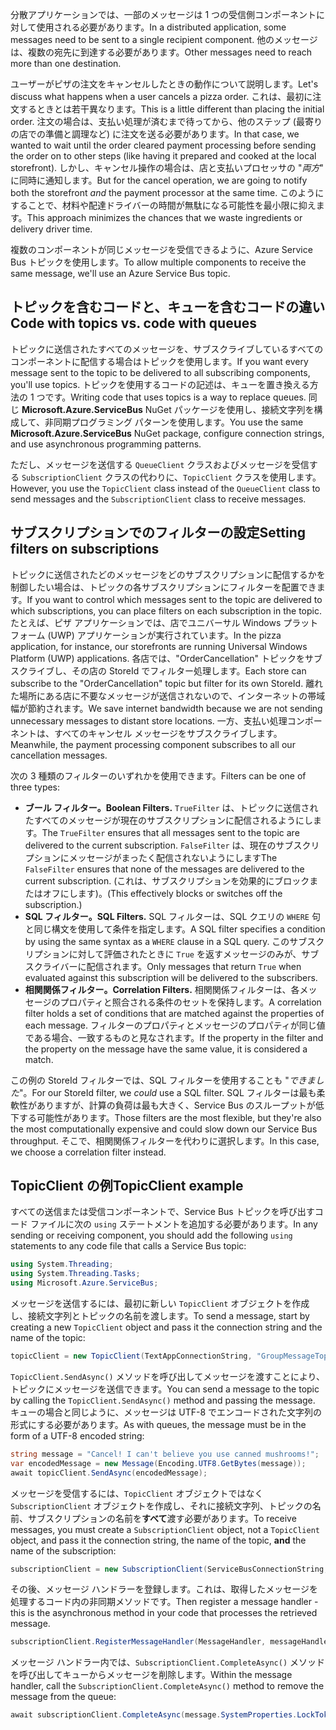 <span data-ttu-id="69e38-101">分散アプリケーションでは、一部のメッセージは 1 つの受信側コンポーネントに対して使用される必要があります。</span><span class="sxs-lookup"><span data-stu-id="69e38-101">In a distributed application, some messages need to be sent to a single recipient component.</span></span> <span data-ttu-id="69e38-102">他のメッセージは、複数の宛先に到達する必要があります。</span><span class="sxs-lookup"><span data-stu-id="69e38-102">Other messages need to reach more than one destination.</span></span>

<span data-ttu-id="69e38-103">ユーザーがピザの注文をキャンセルしたときの動作について説明します。</span><span class="sxs-lookup"><span data-stu-id="69e38-103">Let's discuss what happens when a user cancels a pizza order.</span></span> <span data-ttu-id="69e38-104">これは、最初に注文するときとは若干異なります。</span><span class="sxs-lookup"><span data-stu-id="69e38-104">This is a little different than placing the initial order.</span></span> <span data-ttu-id="69e38-105">注文の場合は、支払い処理が済むまで待ってから、他のステップ (最寄りの店での準備と調理など) に注文を送る必要があります。</span><span class="sxs-lookup"><span data-stu-id="69e38-105">In that case, we wanted to wait until the order cleared payment processing before sending the order on to other steps (like having it prepared and cooked at the local storefront).</span></span> <span data-ttu-id="69e38-106">しかし、キャンセル操作の場合は、店と支払いプロセッサの "*両方*" に同時に通知します。</span><span class="sxs-lookup"><span data-stu-id="69e38-106">But for the cancel operation, we are going to notify both the storefront *and* the payment processor at the same time.</span></span> <span data-ttu-id="69e38-107">このようにすることで、材料や配達ドライバーの時間が無駄になる可能性を最小限に抑えます。</span><span class="sxs-lookup"><span data-stu-id="69e38-107">This approach minimizes the chances that we waste ingredients or delivery driver time.</span></span>

<span data-ttu-id="69e38-108">複数のコンポーネントが同じメッセージを受信できるように、Azure Service Bus トピックを使用します。</span><span class="sxs-lookup"><span data-stu-id="69e38-108">To allow multiple components to receive the same message, we'll use an Azure Service Bus topic.</span></span>

## <a name="code-with-topics-vs-code-with-queues"></a><span data-ttu-id="69e38-109">トピックを含むコードと、キューを含むコードの違い</span><span class="sxs-lookup"><span data-stu-id="69e38-109">Code with topics vs. code with queues</span></span>

<span data-ttu-id="69e38-110">トピックに送信されたすべてのメッセージを、サブスクライブしているすべてのコンポーネントに配信する場合はトピックを使用します。</span><span class="sxs-lookup"><span data-stu-id="69e38-110">If you want every message sent to the topic to be delivered to all subscribing components, you'll use topics.</span></span> <span data-ttu-id="69e38-111">トピックを使用するコードの記述は、キューを置き換える方法の 1 つです。</span><span class="sxs-lookup"><span data-stu-id="69e38-111">Writing code that uses topics is a way to replace queues.</span></span> <span data-ttu-id="69e38-112">同じ **Microsoft.Azure.ServiceBus** NuGet パッケージを使用し、接続文字列を構成して、非同期プログラミング パターンを使用します。</span><span class="sxs-lookup"><span data-stu-id="69e38-112">You use the same **Microsoft.Azure.ServiceBus** NuGet package, configure connection strings, and use asynchronous programming patterns.</span></span>

<span data-ttu-id="69e38-113">ただし、メッセージを送信する `QueueClient` クラスおよびメッセージを受信する `SubscriptionClient` クラスの代わりに、`TopicClient` クラスを使用します。</span><span class="sxs-lookup"><span data-stu-id="69e38-113">However, you use the `TopicClient` class instead of the `QueueClient` class to send messages and the `SubscriptionClient` class to receive messages.</span></span>

## <a name="setting-filters-on-subscriptions"></a><span data-ttu-id="69e38-114">サブスクリプションでのフィルターの設定</span><span class="sxs-lookup"><span data-stu-id="69e38-114">Setting filters on subscriptions</span></span>

<span data-ttu-id="69e38-115">トピックに送信されたどのメッセージをどのサブスクリプションに配信するかを制御したい場合は、トピックの各サブスクリプションにフィルターを配置できます。</span><span class="sxs-lookup"><span data-stu-id="69e38-115">If you want to control which messages sent to the topic are delivered to which subscriptions, you can place filters on each subscription in the topic.</span></span> <span data-ttu-id="69e38-116">たとえば、ピザ アプリケーションでは、店でユニバーサル Windows プラットフォーム (UWP) アプリケーションが実行されています。</span><span class="sxs-lookup"><span data-stu-id="69e38-116">In the pizza application, for instance, our storefronts are running Universal Windows Platform (UWP) applications.</span></span> <span data-ttu-id="69e38-117">各店では、"OrderCancellation" トピックをサブスクライブし、その店の StoreId でフィルター処理します。</span><span class="sxs-lookup"><span data-stu-id="69e38-117">Each store can subscribe to the "OrderCancellation" topic but filter for its own StoreId.</span></span> <span data-ttu-id="69e38-118">離れた場所にある店に不要なメッセージが送信されないので、インターネットの帯域幅が節約されます。</span><span class="sxs-lookup"><span data-stu-id="69e38-118">We save internet bandwidth because we are not sending unnecessary messages to distant store locations.</span></span> <span data-ttu-id="69e38-119">一方、支払い処理コンポーネントは、すべてのキャンセル メッセージをサブスクライブします。</span><span class="sxs-lookup"><span data-stu-id="69e38-119">Meanwhile, the payment processing component subscribes to all our cancellation messages.</span></span>

<span data-ttu-id="69e38-120">次の 3 種類のフィルターのいずれかを使用できます。</span><span class="sxs-lookup"><span data-stu-id="69e38-120">Filters can be one of three types:</span></span>

- <span data-ttu-id="69e38-121">**ブール フィルター。**</span><span class="sxs-lookup"><span data-stu-id="69e38-121">**Boolean Filters.**</span></span> <span data-ttu-id="69e38-122">`TrueFilter` は、トピックに送信されたすべてのメッセージが現在のサブスクリプションに配信されるようにします。</span><span class="sxs-lookup"><span data-stu-id="69e38-122">The `TrueFilter` ensures that all messages sent to the topic are delivered to the current subscription.</span></span> <span data-ttu-id="69e38-123">`FalseFilter` は、現在のサブスクリプションにメッセージがまったく配信されないようにします</span><span class="sxs-lookup"><span data-stu-id="69e38-123">The `FalseFilter` ensures that none of the messages are delivered to the current subscription.</span></span> <span data-ttu-id="69e38-124">(これは、サブスクリプションを効果的にブロックまたはオフにします)。</span><span class="sxs-lookup"><span data-stu-id="69e38-124">(This effectively blocks or switches off the subscription.)</span></span>
- <span data-ttu-id="69e38-125">**SQL フィルター。**</span><span class="sxs-lookup"><span data-stu-id="69e38-125">**SQL Filters.**</span></span> <span data-ttu-id="69e38-126">SQL フィルターは、SQL クエリの `WHERE` 句と同じ構文を使用して条件を指定します。</span><span class="sxs-lookup"><span data-stu-id="69e38-126">A SQL filter specifies a condition by using the same syntax as a `WHERE` clause in a SQL query.</span></span> <span data-ttu-id="69e38-127">このサブスクリプションに対して評価されたときに `True` を返すメッセージのみが、サブスクライバーに配信されます。</span><span class="sxs-lookup"><span data-stu-id="69e38-127">Only messages that return `True` when evaluated against this subscription will be delivered to the subscribers.</span></span>
- <span data-ttu-id="69e38-128">**相関関係フィルター。**</span><span class="sxs-lookup"><span data-stu-id="69e38-128">**Correlation Filters.**</span></span> <span data-ttu-id="69e38-129">相関関係フィルターは、各メッセージのプロパティと照合される条件のセットを保持します。</span><span class="sxs-lookup"><span data-stu-id="69e38-129">A correlation filter holds a set of conditions that are matched against the properties of each message.</span></span> <span data-ttu-id="69e38-130">フィルターのプロパティとメッセージのプロパティが同じ値である場合、一致するものと見なされます。</span><span class="sxs-lookup"><span data-stu-id="69e38-130">If the property in the filter and the property on the message have the same value, it is considered a match.</span></span>

<span data-ttu-id="69e38-131">この例の StoreId フィルターでは、SQL フィルターを使用することも "*できました*"。</span><span class="sxs-lookup"><span data-stu-id="69e38-131">For our StoreId filter, we *could* use a SQL filter.</span></span> <span data-ttu-id="69e38-132">SQL フィルターは最も柔軟性がありますが、計算の負荷は最も大きく、Service Bus のスループットが低下する可能性があります。</span><span class="sxs-lookup"><span data-stu-id="69e38-132">Those filters are the most flexible, but they're also the most computationally expensive and could slow down our Service Bus throughput.</span></span> <span data-ttu-id="69e38-133">そこで、相関関係フィルターを代わりに選択します。</span><span class="sxs-lookup"><span data-stu-id="69e38-133">In this case, we choose a correlation filter instead.</span></span> 

## <a name="topicclient-example"></a><span data-ttu-id="69e38-134">TopicClient の例</span><span class="sxs-lookup"><span data-stu-id="69e38-134">TopicClient example</span></span>

<span data-ttu-id="69e38-135">すべての送信または受信コンポーネントで、Service Bus トピックを呼び出すコード ファイルに次の `using` ステートメントを追加する必要があります。</span><span class="sxs-lookup"><span data-stu-id="69e38-135">In any sending or receiving component, you should add the following `using` statements to any code file that calls a Service Bus topic:</span></span>

```C#
using System.Threading;
using System.Threading.Tasks;
using Microsoft.Azure.ServiceBus;
```

<span data-ttu-id="69e38-136">メッセージを送信するには、最初に新しい `TopicClient` オブジェクトを作成し、接続文字列とトピックの名前を渡します。</span><span class="sxs-lookup"><span data-stu-id="69e38-136">To send a message, start by creating a new `TopicClient` object and pass it the connection string and the name of the topic:</span></span>

```C#
topicClient = new TopicClient(TextAppConnectionString, "GroupMessageTopic");
```

<span data-ttu-id="69e38-137">`TopicClient.SendAsync()` メソッドを呼び出してメッセージを渡すことにより、トピックにメッセージを送信できます。</span><span class="sxs-lookup"><span data-stu-id="69e38-137">You can send a message to the topic by calling the `TopicClient.SendAsync()` method and passing the message.</span></span> <span data-ttu-id="69e38-138">キューの場合と同じように、メッセージは UTF-8 でエンコードされた文字列の形式にする必要があります。</span><span class="sxs-lookup"><span data-stu-id="69e38-138">As with queues, the message must be in the form of a UTF-8 encoded string:</span></span>

```C#
string message = "Cancel! I can't believe you use canned mushrooms!";
var encodedMessage = new Message(Encoding.UTF8.GetBytes(message));
await topicClient.SendAsync(encodedMessage);
```

<span data-ttu-id="69e38-139">メッセージを受信するには、`TopicClient` オブジェクトではなく `SubscriptionClient` オブジェクトを作成し、それに接続文字列、トピックの名前、サブスクリプションの名前を**すべて**渡す必要があります。</span><span class="sxs-lookup"><span data-stu-id="69e38-139">To receive messages, you must create a `SubscriptionClient` object, not a `TopicClient` object, and pass it the connection string, the name of the topic, **and** the name of the subscription:</span></span>

```C#
subscriptionClient = new SubscriptionClient(ServiceBusConnectionString, "GroupMessageTopic", "NorthAmerica");
```

<span data-ttu-id="69e38-140">その後、メッセージ ハンドラーを登録します。これは、取得したメッセージを処理するコード内の非同期メソッドです。</span><span class="sxs-lookup"><span data-stu-id="69e38-140">Then register a message handler - this is the asynchronous method in your code that processes the retrieved message.</span></span>

```C#
subscriptionClient.RegisterMessageHandler(MessageHandler, messageHandlerOptions);
```

<span data-ttu-id="69e38-141">メッセージ ハンドラー内では、`SubscriptionClient.CompleteAsync()` メソッドを呼び出してキューからメッセージを削除します。</span><span class="sxs-lookup"><span data-stu-id="69e38-141">Within the message handler, call the `SubscriptionClient.CompleteAsync()` method to remove the message from the queue:</span></span>

```C#
await subscriptionClient.CompleteAsync(message.SystemProperties.LockToken);
```